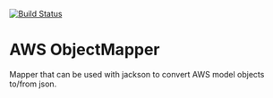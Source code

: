 
[![Build Status](https://travis-ci.org/Netflix/AWSObjectMapper.svg)](https://travis-ci.org/Netflix/AWSObjectMapper/builds)

# AWS ObjectMapper

Mapper that can be used with jackson to convert AWS model objects to/from json.

